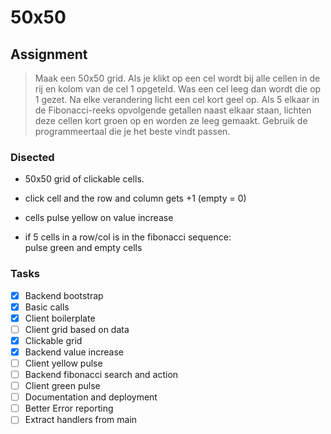 # 50x50

## Assignment

> Maak een 50x50 grid. Als je klikt op een cel wordt bij alle cellen in de rij en kolom van de cel 1 opgeteld. Was een cel leeg dan wordt die op 1 gezet. Na elke verandering licht een cel kort geel op. Als 5 elkaar in de Fibonacci-reeks opvolgende getallen naast elkaar staan, lichten deze cellen kort groen op en worden ze leeg gemaakt. Gebruik de programmeertaal die je het beste vindt passen.

### Disected

- 50x50 grid of clickable cells.
- click cell and the row and column gets +1 (empty = 0)
- cells pulse yellow on value increase

- if 5 cells in a row/col is in the fibonacci sequence:  
    pulse green and empty cells

### Tasks

- [x] Backend bootstrap
- [x] Basic calls
- [x] Client boilerplate
- [ ] Client grid based on data
- [x] Clickable grid
- [x] Backend value increase
- [ ] Client yellow pulse
- [ ] Backend fibonacci search and action
- [ ] Client green pulse
- [ ] Documentation and deployment
- [ ] Better Error reporting
- [ ] Extract handlers from main
